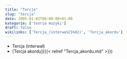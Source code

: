 ```yaml
---
title: "Tercja"
slug: "tercja"
date: 2005-01-01T00:00:00+01:00
kategorie: ['teoria muzyki']
draft: false
wikilinks: ['Tercja_(interwa%C5%82)', 'Tercja_akordu']
---
```

  - Tercja (interwał)<!-- link nie odnosił się do niczego -->
  - [Tercja akordu]({{< relref "Tercja_akordu.md" >}})

